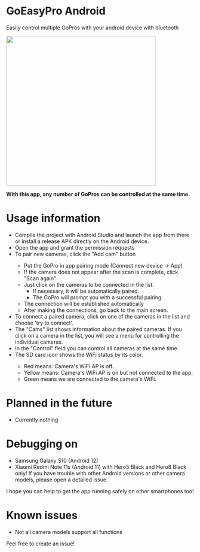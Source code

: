 # GoEasyPro Android
Easily control multiple GoPros with your android device with bluetooth

<img src="https://raw.githubusercontent.com/sepp89117/GoEasyPro_Android/master/preview.jpg" width="400px">

<b>With this app, any number of GoPros can be controlled at the same time.</b>

# Usage information
<ul>
  <li>Compile the project with Android Studio and launch the app from there or install a release APK directly on the Android device.</li>
  <li>Open the app and grant the permission requests</li>
  <li>To pair new cameras, click the "Add cam" button</li>
  <ul>
    <li>Put the GoPro in app pairing mode (Connect new device -> App)</li>
    <li>If the camera does not appear after the scan is complete, click "Scan again"</li>
    <li>Just click on the cameras to be connected in the list. 
    <ul>
      <li>If necessary, it will be automatically paired.</li>
      <li>The GoPro will prompt you with a successful pairing.</li>
    </ul>
    <li>The connection will be established automatically</li>
    <li>After making the connections, go back to the main screen.</li>
  </ul>
  <li>To connect a paired camera, click on one of the cameras in the list and choose 'try to connect'.</li>
  <li>The "Cams" list shows information about the paired cameras. If you click on a camera in the list, you will see a menu for controlling the individual cameras.</li>
  <li>In the "Control" field you can control all cameras at the same time.</li>
  
  <li>The SD card icon shows the WiFi status by its color.</li>
    <ul>
      <li>Red means: Camera's WiFi AP is off.</li>
      <li>Yellow means: Camera's WiFi AP is on but not connected to the app.</li>
      <li>Green means we are connected to the camera's WiFi.</li>
    </ul>
</ul>

# Planned in the future
- Currently nothing

# Debugging on
- Samsung Galaxy S10 (Android 12)
- Xiaomi Redmi Note 11s (Android 11)
with Hero5 Black and Hero8 Black only!
If you have trouble with other Android versions or other camera models, please open a detailed issue.

I hope you can help to get the app running safely on other smartphones too!

# Known issues
- Not all camera models support all functions

Feel free to create an issue!
